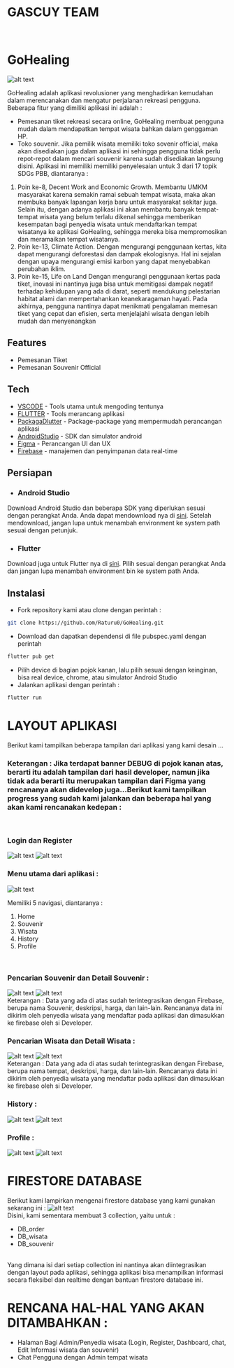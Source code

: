 # GASCUY TEAM
<br>

# GoHealing
![alt text](https://github.com/Raturu0/GoHealing/blob/main/assets/readme/icon.png?raw=true)

GoHealing adalah aplikasi revolusioner yang menghadirkan kemudahan dalam merencanakan 
dan mengatur perjalanan rekreasi pengguna. Beberapa fitur yang dimiliki aplikasi ini adalah :
- Pemesanan tiket rekreasi secara online, GoHealing membuat pengguna mudah dalam mendapatkan 
tempat wisata bahkan dalam genggaman HP. 
- Toko souvenir. Jika pemilik wisata memiliki toko sovenir official, maka akan disediakan juga dalam 
aplikasi ini sehingga pengguna tidak perlu repot-repot dalam mencari souvenir karena sudah disediakan 
langsung disini.
Aplikasi ini memiliki memiliki penyelesaian untuk 3 dari 17 topik SDGs PBB, diantaranya : 
1. Poin ke-8, Decent Work and Economic Growth.
Membantu UMKM masyarakat karena semakin ramai sebuah tempat wisata, maka 
akan membuka banyak lapangan kerja baru untuk masyarakat sekitar juga. Selain itu, dengan adanya aplikasi ini akan membantu banyak tempat-tempat wisata yang belum terlalu dikenal sehingga memberikan kesempatan bagi penyedia wisata untuk mendaftarkan tempat wisatanya ke aplikasi GoHealing, sehingga mereka bisa mempromosikan dan meramaikan tempat wisatanya. 
2. Poin ke-13, Climate Action.
Dengan mengurangi penggunaan kertas, kita dapat mengurangi deforestasi dan dampak 
ekologisnya. Hal ini sejalan dengan upaya mengurangi emisi karbon yang dapat 
menyebabkan perubahan iklim.
3. Poin ke-15, Life on Land
Dengan mengurangi penggunaan kertas pada tiket, inovasi ini nantinya juga bisa untuk 
memitigasi dampak negatif terhadap kehidupan yang ada di darat, seperti mendukung 
pelestarian habitat alami dan mempertahankan keanekaragaman hayati.
Pada akhirnya, pengguna nantinya dapat menikmati pengalaman memesan tiket yang cepat dan 
efisien, serta menjelajahi wisata dengan lebih mudah dan menyenangkan

## Features

- Pemesanan Tiket
- Pemesanan Souvenir Official

## Tech
- [VSCODE](https://www.figma.com/) - Tools utama untuk mengoding tentunya
- [FLUTTER](flutter.io) - Tools merancang aplikasi
- [PackagaDlutter](pub.dev) - Package-package yang mempermudah perancangan aplikasi
- [AndroidStudio](https://developer.android.com/studio) - SDK dan simulator android
- [Figma](https://developer.android.com/studio) - Perancangan UI dan UX
- [Firebase](https://firebase.google.com/) - manajemen dan penyimpanan data real-time

## Persiapan
- ### Android Studio
Download Android Studio dan beberapa SDK yang diperlukan sesuai dengan perangkat Anda. Anda dapat mendownload nya di  [sini](https://developer.android.com/studio). Setelah mendownload, jangan lupa untuk menambah environment ke system path sesuai dengan petunjuk.

- ### Flutter 
Download juga untuk Flutter nya di [sini](https://docs.flutter.dev/get-started/install). Pilih sesuai dengan perangkat Anda dan jangan lupa menambah environment bin ke system path Anda.

## Instalasi
- Fork repository kami atau clone dengan perintah :
```sh
git clone https://github.com/Raturu0/GoHealing.git
```
- Download dan dapatkan dependensi di file pubspec.yaml dengan perintah
```sh
flutter pub get
```
- Pilih device di bagian pojok kanan, lalu pilih sesuai dengan keinginan, bisa real device, chrome, atau simulator Android Studio
- Jalankan aplikasi dengan perintah :
```sh
flutter run
```


# LAYOUT APLIKASI
Berikut kami tampilkan beberapa tampilan dari aplikasi yang kami desain ...
<br>

### Keterangan : Jika terdapat banner DEBUG di pojok kanan atas, berarti itu adalah tampilan dari hasil developer, namun jika tidak ada berarti itu merupakan tampilan dari Figma yang rencananya akan didevelop juga...Berikut kami tampilkan progress yang sudah kami jalankan dan beberapa hal yang akan kami rencanakan kedepan :
<br>

### Login dan Register
![alt text](https://github.com/Raturu0/GoHealing/blob/main/assets/readme/login.jpg?raw=true)
![alt text](https://github.com/Raturu0/GoHealing/blob/main/assets/readme/register.jpg?raw=true)


### Menu utama dari aplikasi :
![alt text](https://github.com/Raturu0/GoHealing/blob/main/assets/readme/beranda.jpg?raw=true)

Memiliki 5 navigasi, diantaranya :
1. Home <br>
2. Souvenir <br>
3. Wisata <br>
4. History <br>
5. Profile
<br>

### Pencarian Souvenir dan Detail Souvenir :
![alt text](https://github.com/Raturu0/GoHealing/blob/main/assets/readme/souvenir.jpg)
![alt text](https://github.com/Raturu0/GoHealing/blob/main/assets/readme/detailsouvenir.jpg)
<br>
Keterangan : Data yang ada di atas sudah terintegrasikan dengan Firebase, berupa nama Souvenir, deskripsi, harga, dan lain-lain. Rencananya data ini dikirim oleh penyedia wisata yang mendaftar pada aplikasi dan dimasukkan ke firebase oleh si Developer.

### Pencarian Wisata dan Detail Wisata :
![alt text](https://github.com/Raturu0/GoHealing/blob/main/assets/readme/wisata.jpg?raw=true)
![alt text](https://github.com/Raturu0/GoHealing/blob/main/assets/readme/detailwisata.jpg?raw=true)
<br>
Keterangan : Data yang ada di atas sudah terintegrasikan dengan Firebase, berupa nama tempat, deskripsi, harga, dan lain-lain. Rencananya data ini dikirim oleh penyedia wisata yang mendaftar pada aplikasi dan dimasukkan ke firebase oleh si Developer.

### History :
![alt text](https://github.com/Raturu0/GoHealing/blob/main/assets/readme/history.jpg?raw=true)
![alt text](https://github.com/Raturu0/GoHealing/blob/main/assets/readme/historynolog.jpg?raw=true)
<br>

### Profile :
![alt text](https://github.com/Raturu0/GoHealing/blob/main/assets/readme/profilenolog.jpg?raw=true)
![alt text](https://github.com/Raturu0/GoHealing/blob/main/assets/readme/profil.jpg?raw=true)
<br>

# FIRESTORE DATABASE 
Berikut kami lampirkan mengenai firestore database yang kami gunakan sekarang ini :
![alt text](https://github.com/Raturu0/GoHealing/blob/main/assets/readme/db.jpeg?raw=true)
<br>
Disini, kami sementara membuat 3 collection, yaitu untuk :
- DB_order
- DB_wisata
- DB_souvenir
<br>
Yang dimana isi dari setiap collection ini nantinya akan diintegrasikan dengan layout pada aplikasi, sehingga aplikasi bisa menampilkan informasi secara fleksibel dan realtime dengan bantuan firestore database ini.


# RENCANA HAL-HAL YANG AKAN DITAMBAHKAN :
- Halaman Bagi Admin/Penyedia wisata (Login, Register, Dashboard, chat, Edit Informasi wisata dan souvenir)
- Chat Pengguna dengan Admin tempat wisata



